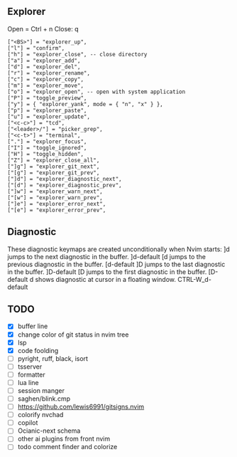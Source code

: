 ## Explorer
Open = Ctrl + n
Close: q

```
["<BS>"] = "explorer_up",
["l"] = "confirm",
["h"] = "explorer_close", -- close directory
["a"] = "explorer_add",
["d"] = "explorer_del",
["r"] = "explorer_rename",
["c"] = "explorer_copy",
["m"] = "explorer_move",
["o"] = "explorer_open", -- open with system application
["P"] = "toggle_preview",
["y"] = { "explorer_yank", mode = { "n", "x" } },
["p"] = "explorer_paste",
["u"] = "explorer_update",
["<c-c>"] = "tcd",
["<leader>/"] = "picker_grep",
["<c-t>"] = "terminal",
["."] = "explorer_focus",
["I"] = "toggle_ignored",
["H"] = "toggle_hidden",
["Z"] = "explorer_close_all",
["]g"] = "explorer_git_next",
["[g"] = "explorer_git_prev",
["]d"] = "explorer_diagnostic_next",
["[d"] = "explorer_diagnostic_prev",
["]w"] = "explorer_warn_next",
["[w"] = "explorer_warn_prev",
["]e"] = "explorer_error_next",
["[e"] = "explorer_error_prev",
```

## Diagnostic 
These diagnostic keymaps are created unconditionally when Nvim starts:
]d jumps to the next diagnostic in the buffer. ]d-default
[d jumps to the previous diagnostic in the buffer. [d-default
]D jumps to the last diagnostic in the buffer. ]D-default
[D jumps to the first diagnostic in the buffer. [D-default
<C-w>d shows diagnostic at cursor in a floating window. CTRL-W_d-default


## TODO
- [x] buffer line
- [x] change color of git status in nvim tree
- [x] lsp
- [x] code foolding
- [ ] pyright, ruff, black, isort
- [ ] tsserver
- [ ] formatter
- [ ] lua line 
- [ ] session manger
- [ ] saghen/blink.cmp
- [ ] https://github.com/lewis6991/gitsigns.nvim
- [ ] colorify nvchad
- [ ] copilot
- [ ] Ocianic-next schema
- [ ] other ai plugins from front nvim
- [ ] todo comment finder and colorize
